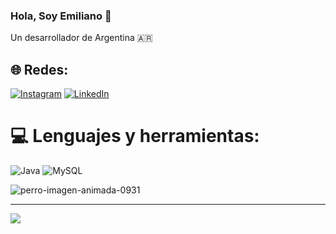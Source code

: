 ### Hola, Soy Emiliano 👋
<p>Un desarrollador de Argentina 🇦🇷</p>


## 🌐 Redes:
[![Instagram](https://img.shields.io/badge/Instagram-%23E4405F.svg?logo=Instagram&logoColor=white)](https://instagram.com/emicargnello) [![LinkedIn](https://img.shields.io/badge/LinkedIn-%230077B5.svg?logo=linkedin&logoColor=white)](https://linkedin.com/in/https://www.linkedin.com/in/EmilianoCargnello/) 

# 💻 Lenguajes y herramientas:
![Java](https://img.shields.io/badge/java-%23ED8B00.svg?style=for-the-badge&logo=java&logoColor=white) ![MySQL](https://img.shields.io/badge/mysql-%2300f.svg?style=for-the-badge&logo=mysql&logoColor=white)


![perro-imagen-animada-0931](https://user-images.githubusercontent.com/90429290/198888874-199c51fa-1821-4258-a023-ef465efceb99.gif)

---
[![](https://visitcount.itsvg.in/api?id=emilianoooooo&icon=0&color=0)](https://visitcount.itsvg.in)
